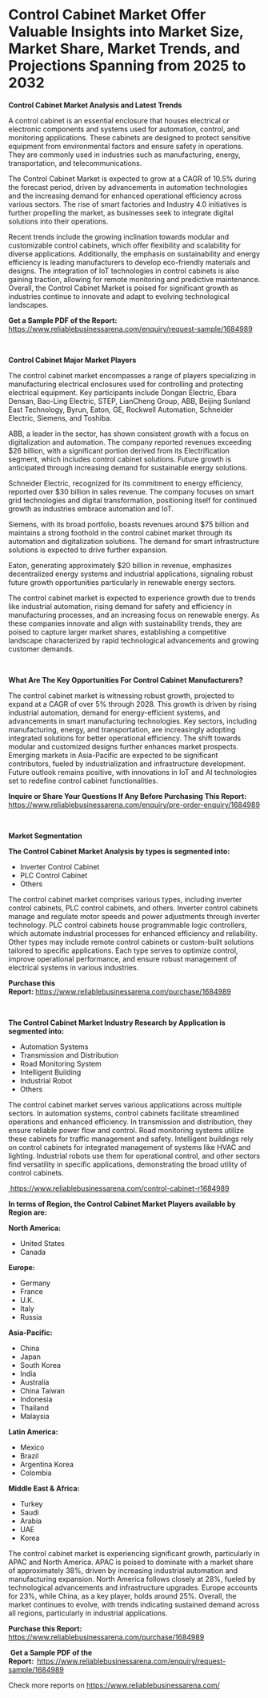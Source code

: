 <p><h1>Control Cabinet Market Offer Valuable Insights into Market Size, Market Share, Market Trends, and Projections Spanning from 2025 to 2032</h1></p><p><strong>Control Cabinet Market Analysis and Latest Trends</strong></p>
<p><p>A control cabinet is an essential enclosure that houses electrical or electronic components and systems used for automation, control, and monitoring applications. These cabinets are designed to protect sensitive equipment from environmental factors and ensure safety in operations. They are commonly used in industries such as manufacturing, energy, transportation, and telecommunications.</p><p>The Control Cabinet Market is expected to grow at a CAGR of 10.5% during the forecast period, driven by advancements in automation technologies and the increasing demand for enhanced operational efficiency across various sectors. The rise of smart factories and Industry 4.0 initiatives is further propelling the market, as businesses seek to integrate digital solutions into their operations.</p><p>Recent trends include the growing inclination towards modular and customizable control cabinets, which offer flexibility and scalability for diverse applications. Additionally, the emphasis on sustainability and energy efficiency is leading manufacturers to develop eco-friendly materials and designs. The integration of IoT technologies in control cabinets is also gaining traction, allowing for remote monitoring and predictive maintenance. Overall, the Control Cabinet Market is poised for significant growth as industries continue to innovate and adapt to evolving technological landscapes.</p></p>
<p><strong>Get a Sample PDF of the Report:&nbsp;</strong> <a href="https://www.reliablebusinessarena.com/enquiry/request-sample/1684989?utm_campaign=3566&utm_medium=2&utm_source=Github&utm_content=ia&utm_term=26032025&utm_id=control-cabinet">https://www.reliablebusinessarena.com/enquiry/request-sample/1684989</a></p>
<p>&nbsp;</p>
<p><strong>Control Cabinet Major Market Players</strong></p>
<p><p>The control cabinet market encompasses a range of players specializing in manufacturing electrical enclosures used for controlling and protecting electrical equipment. Key participants include Dongan Electric, Ebara Densan, Bao-Ling Electric, STEP, LianCheng Group, ABB, Beijing Sunland East Technology, Byrun, Eaton, GE, Rockwell Automation, Schneider Electric, Siemens, and Toshiba.</p><p>ABB, a leader in the sector, has shown consistent growth with a focus on digitalization and automation. The company reported revenues exceeding $26 billion, with a significant portion derived from its Electrification segment, which includes control cabinet solutions. Future growth is anticipated through increasing demand for sustainable energy solutions.</p><p>Schneider Electric, recognized for its commitment to energy efficiency, reported over $30 billion in sales revenue. The company focuses on smart grid technologies and digital transformation, positioning itself for continued growth as industries embrace automation and IoT.</p><p>Siemens, with its broad portfolio, boasts revenues around $75 billion and maintains a strong foothold in the control cabinet market through its automation and digitalization solutions. The demand for smart infrastructure solutions is expected to drive further expansion.</p><p>Eaton, generating approximately $20 billion in revenue, emphasizes decentralized energy systems and industrial applications, signaling robust future growth opportunities particularly in renewable energy sectors.</p><p>The control cabinet market is expected to experience growth due to trends like industrial automation, rising demand for safety and efficiency in manufacturing processes, and an increasing focus on renewable energy. As these companies innovate and align with sustainability trends, they are poised to capture larger market shares, establishing a competitive landscape characterized by rapid technological advancements and growing customer demands.</p></p>
<p>&nbsp;</p>
<p><strong>What Are The Key Opportunities For Control Cabinet Manufacturers?</strong></p>
<p><p>The control cabinet market is witnessing robust growth, projected to expand at a CAGR of over 5% through 2028. This growth is driven by rising industrial automation, demand for energy-efficient systems, and advancements in smart manufacturing technologies. Key sectors, including manufacturing, energy, and transportation, are increasingly adopting integrated solutions for better operational efficiency. The shift towards modular and customized designs further enhances market prospects. Emerging markets in Asia-Pacific are expected to be significant contributors, fueled by industrialization and infrastructure development. Future outlook remains positive, with innovations in IoT and AI technologies set to redefine control cabinet functionalities.</p></p>
<p><strong>Inquire or Share Your Questions If Any Before Purchasing This Report:</strong> <a href="https://www.reliablebusinessarena.com/enquiry/pre-order-enquiry/1684989?utm_campaign=3566&utm_medium=2&utm_source=Github&utm_content=ia&utm_term=26032025&utm_id=control-cabinet">https://www.reliablebusinessarena.com/enquiry/pre-order-enquiry/1684989</a></p>
<p>&nbsp;</p>
<p><strong>Market Segmentation</strong></p>
<p><strong>The Control Cabinet Market Analysis by types is segmented into:</strong></p>
<p><ul><li>Inverter Control Cabinet</li><li>PLC Control Cabinet</li><li>Others</li></ul></p>
<p><p>The control cabinet market comprises various types, including inverter control cabinets, PLC control cabinets, and others. Inverter control cabinets manage and regulate motor speeds and power adjustments through inverter technology. PLC control cabinets house programmable logic controllers, which automate industrial processes for enhanced efficiency and reliability. Other types may include remote control cabinets or custom-built solutions tailored to specific applications. Each type serves to optimize control, improve operational performance, and ensure robust management of electrical systems in various industries.</p></p>
<p><strong>Purchase this Report:&nbsp;</strong><a href="https://www.reliablebusinessarena.com/purchase/1684989?utm_campaign=3566&utm_medium=2&utm_source=Github&utm_content=ia&utm_term=26032025&utm_id=control-cabinet">https://www.reliablebusinessarena.com/purchase/1684989</a></p>
<p>&nbsp;</p>
<p><strong>The Control Cabinet Market Industry Research by Application is segmented into:</strong></p>
<p><ul><li>Automation Systems</li><li>Transmission and Distribution</li><li>Road Monitoring System</li><li>Intelligent Building</li><li>Industrial Robot</li><li>Others</li></ul></p>
<p><p>The control cabinet market serves various applications across multiple sectors. In automation systems, control cabinets facilitate streamlined operations and enhanced efficiency. In transmission and distribution, they ensure reliable power flow and control. Road monitoring systems utilize these cabinets for traffic management and safety. Intelligent buildings rely on control cabinets for integrated management of systems like HVAC and lighting. Industrial robots use them for operational control, and other sectors find versatility in specific applications, demonstrating the broad utility of control cabinets.</p></p>
<p><a href="https://www.reliablebusinessarena.com/control-cabinet-r1684989?utm_campaign=3566&utm_medium=2&utm_source=Github&utm_content=ia&utm_term=26032025&utm_id=control-cabinet">&nbsp;https://www.reliablebusinessarena.com/control-cabinet-r1684989</a></p>
<p><strong>In terms of Region, the Control Cabinet Market Players available by Region are:</strong></p>
<p>
    <p> <strong> North America: </strong>
        <ul>
            <li>United States</li>
            <li>Canada</li>
        </ul>
        </p> 
    <p> <strong> Europe: </strong>
        <ul>
            <li>Germany</li>
            <li>France</li>
            <li>U.K.</li>
            <li>Italy</li>
            <li>Russia</li>
        </ul>
        </p> 
    <p> <strong> Asia-Pacific: </strong>
        <ul>
            <li>China</li>
            <li>Japan</li>
            <li>South Korea</li>
            <li>India</li>
            <li>Australia</li>
            <li>China Taiwan</li>
            <li>Indonesia</li>
            <li>Thailand</li>
            <li>Malaysia</li>
        </ul>
        </p> 
    <p> <strong> Latin America: </strong>
        <ul>
            <li>Mexico</li>
            <li>Brazil</li>
            <li>Argentina Korea</li>
            <li>Colombia</li>
        </ul>
        </p> 
    <p> <strong> Middle East & Africa: </strong>
        <ul>
            <li>Turkey</li>
            <li>Saudi</li>
            <li>Arabia</li>
            <li>UAE</li>
            <li>Korea</li>
        </ul>
    </p>
    </p>
<p><p>The control cabinet market is experiencing significant growth, particularly in APAC and North America. APAC is poised to dominate with a market share of approximately 38%, driven by increasing industrial automation and manufacturing expansion. North America follows closely at 28%, fueled by technological advancements and infrastructure upgrades. Europe accounts for 23%, while China, as a key player, holds around 25%. Overall, the market continues to evolve, with trends indicating sustained demand across all regions, particularly in industrial applications.</p></p>
<p><strong>Purchase this Report: </strong><a href="https://www.reliablebusinessarena.com/purchase/1684989?utm_campaign=3566&utm_medium=2&utm_source=Github&utm_content=ia&utm_term=26032025&utm_id=control-cabinet">https://www.reliablebusinessarena.com/purchase/1684989</a></p>
<p>&nbsp;<strong>Get a Sample PDF of the Report:&nbsp;&nbsp;</strong><a href="https://www.reliablebusinessarena.com/enquiry/request-sample/1684989?utm_campaign=3566&utm_medium=2&utm_source=Github&utm_content=ia&utm_term=26032025&utm_id=control-cabinet">https://www.reliablebusinessarena.com/enquiry/request-sample/1684989</a></p>
<p><strong></strong></p>
<p>Check more reports on <a href="https://www.reliablebusinessarena.com/?utm_campaign=3566&utm_medium=2&utm_source=Github&utm_content=ia&utm_term=26032025&utm_id=control-cabinet">https://www.reliablebusinessarena.com/</a></p>